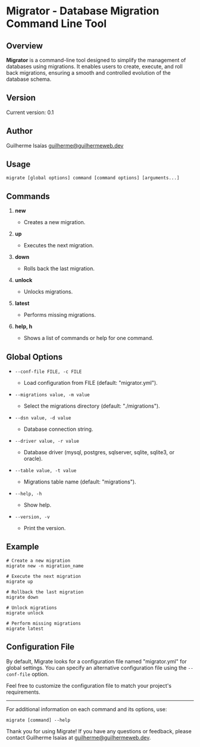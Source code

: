 # Migrator - Database Migration Command Line Tool

## Overview

**Migrator** is a command-line tool designed to simplify the management of databases using migrations. It enables users to create, execute, and roll back migrations, ensuring a smooth and controlled evolution of the database schema.

## Version

Current version: 0.1

## Author

Guilherme Isaías <guilherme@guilhermeweb.dev>

## Usage

```shell
migrate [global options] command [command options] [arguments...]
```

## Commands

1. **new**
   - Creates a new migration.

2. **up**
   - Executes the next migration.

3. **down**
   - Rolls back the last migration.

4. **unlock**
   - Unlocks migrations.

5. **latest**
   - Performs missing migrations.

6. **help, h**
   - Shows a list of commands or help for one command.

## Global Options

- `--conf-file FILE, -c FILE`
  - Load configuration from FILE (default: "migrator.yml").

- `--migrations value, -m value`
  - Select the migrations directory (default: "./migrations").

- `--dsn value, -d value`
  - Database connection string.

- `--driver value, -r value`
  - Database driver (mysql, postgres, sqlserver, sqlite, sqlite3, or oracle).

- `--table value, -t value`
  - Migrations table name (default: "migrations").

- `--help, -h`
  - Show help.

- `--version, -v`
  - Print the version.

## Example

```shell
# Create a new migration
migrate new -n migration_name

# Execute the next migration
migrate up

# Rollback the last migration
migrate down

# Unlock migrations
migrate unlock

# Perform missing migrations
migrate latest
```

## Configuration File

By default, Migrate looks for a configuration file named "migrator.yml" for global settings. You can specify an alternative configuration file using the `--conf-file` option.

Feel free to customize the configuration file to match your project's requirements.

---

For additional information on each command and its options, use:

```shell
migrate [command] --help
```

Thank you for using Migrate! If you have any questions or feedback, please contact Guilherme Isaías at <guilherme@guilhermeweb.dev>.